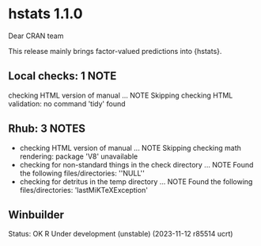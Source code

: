 # hstats 1.1.0

Dear CRAN team

This release mainly brings factor-valued predictions into {hstats}.

## Local checks: 1 NOTE

checking HTML version of manual ... NOTE
  Skipping checking HTML validation: no command 'tidy' found
  
## Rhub: 3 NOTES

* checking HTML version of manual ... NOTE
Skipping checking math rendering: package 'V8' unavailable
* checking for non-standard things in the check directory ... NOTE
Found the following files/directories:
  ''NULL''
* checking for detritus in the temp directory ... NOTE
Found the following files/directories:
  'lastMiKTeXException'

## Winbuilder

Status: OK
R Under development (unstable) (2023-11-12 r85514 ucrt)

